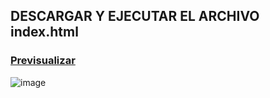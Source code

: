 ## DESCARGAR Y EJECUTAR EL ARCHIVO index.html
### [Previsualizar](https://andresagm.github.io/ratingAnimationGsap/)
![image](https://github.com/andresAGM/ratingAnimationGsap/assets/63425668/7f32f48e-f925-4bfd-b76f-fdfb3d73d241)


